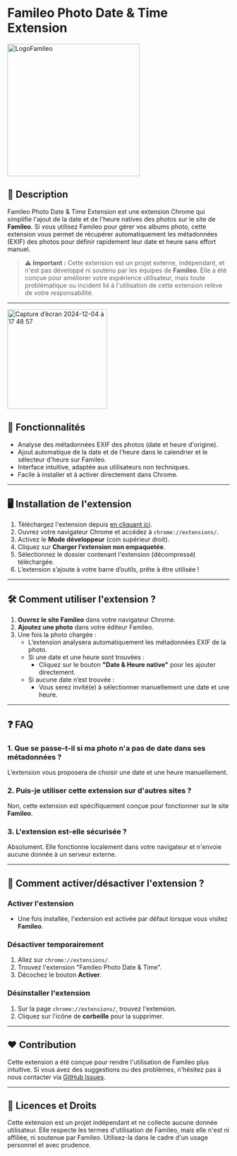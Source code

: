 # Famileo Photo Date & Time Extension

<img src="https://github.com/user-attachments/assets/ad6f2c16-0fba-4416-897c-a1edc3e133b9" alt="LogoFamileo" width="300"/>

## 🌟 **Description**
Famileo Photo Date & Time Extension est une extension Chrome qui simplifie l'ajout de la date et de l'heure natives des photos sur le site de **Famileo**. Si vous utilisez Famileo pour gérer vos albums photo, cette extension vous permet de récupérer automatiquement les métadonnées (EXIF) des photos pour définir rapidement leur date et heure sans effort manuel.

> **⚠️ Important :** Cette extension est un projet externe, indépendant, et n'est pas développé ni soutenu par les équipes de **Famileo**. Elle a été conçue pour améliorer votre expérience utilisateur, mais toute problématique ou incident lié à l'utilisation de cette extension relève de votre responsabilité.

---

<img width="226" alt="Capture d’écran 2024-12-04 à 17 48 57" src="https://github.com/user-attachments/assets/9bdd0f85-ec9c-4c67-a406-e6d4195b8206">


## 🚀 **Fonctionnalités**
- Analyse des métadonnées EXIF des photos (date et heure d'origine).
- Ajout automatique de la date et de l'heure dans le calendrier et le sélecteur d'heure sur Famileo.
- Interface intuitive, adaptée aux utilisateurs non techniques.
- Facile à installer et à activer directement dans Chrome.

---

## 🖥️ **Installation de l'extension**
1. Téléchargez l'extension depuis [en cliquant ici](https://github.com/nicocouz/Famileo-Photo-Date-Time-Setter/archive/refs/heads/main.zip).
2. Ouvrez votre navigateur Chrome et accédez à `chrome://extensions/`.
3. Activez le **Mode développeur** (coin supérieur droit).
4. Cliquez sur **Charger l’extension non empaquetée**.
5. Sélectionnez le dossier contenant l'extension (décompressé) téléchargée.
6. L’extension s’ajoute à votre barre d’outils, prête à être utilisée !

---

## 🛠️ **Comment utiliser l'extension ?**
1. **Ouvrez le site Famileo** dans votre navigateur Chrome.
2. **Ajoutez une photo** dans votre éditeur Famileo.
3. Une fois la photo chargée :
   - L’extension analysera automatiquement les métadonnées EXIF de la photo.
   - Si une date et une heure sont trouvées :
     - Cliquez sur le bouton **"Date & Heure native"** pour les ajouter directement.
   - Si aucune date n’est trouvée :
     - Vous serez invité(e) à sélectionner manuellement une date et une heure.

---

## ❓ **FAQ**

### **1. Que se passe-t-il si ma photo n'a pas de date dans ses métadonnées ?**
L’extension vous proposera de choisir une date et une heure manuellement.

### **2. Puis-je utiliser cette extension sur d'autres sites ?**
Non, cette extension est spécifiquement conçue pour fonctionner sur le site **Famileo**.

### **3. L'extension est-elle sécurisée ?**
Absolument. Elle fonctionne localement dans votre navigateur et n'envoie aucune donnée à un serveur externe.

---

## 📖 **Comment activer/désactiver l'extension ?**

### **Activer l'extension**
- Une fois installée, l'extension est activée par défaut lorsque vous visitez **Famileo**.

### **Désactiver temporairement**
1. Allez sur `chrome://extensions/`.
2. Trouvez l'extension "Famileo Photo Date & Time".
3. Décochez le bouton **Activer**.

### **Désinstaller l'extension**
1. Sur la page `chrome://extensions/`, trouvez l'extension.
2. Cliquez sur l'icône de **corbeille** pour la supprimer.

---

## ❤️ **Contribution**
Cette extension a été conçue pour rendre l'utilisation de Famileo plus intuitive. Si vous avez des suggestions ou des problèmes, n'hésitez pas à nous contacter via [GitHub Issues](https://github.com/nicocouz/Famileo-Photo-Date-Time-Setter/issues).

---

## 📝 **Licences et Droits**
Cette extension est un projet indépendant et ne collecte aucune donnée utilisateur. Elle respecte les termes d'utilisation de Famileo, mais elle n'est ni affiliée, ni soutenue par Famileo. Utilisez-la dans le cadre d'un usage personnel et avec prudence.
